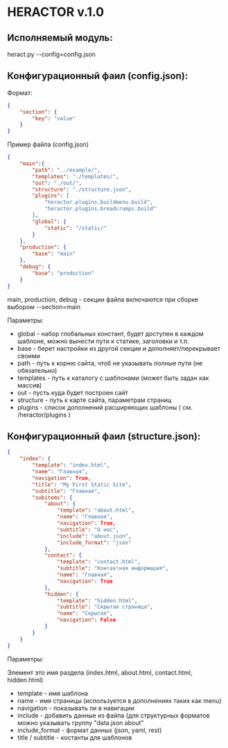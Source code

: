 
HERACTOR v.1.0
==============

Исполняемый модуль:
-------------------

 heract.py --config=config.json


Конфигурационный фаил (config.json):
------------------------------------

Формат:

```json
{
    "section": {
        "key": "value"
    }
}
```

Пример файла (config.json)

```json
{
    "main":{
        "path": "../example/",
        "templates": "./templates/",
        "out": "./out/",
        "structure": "./structure.json",
        "plugins": [
            "heractor.plugins.buildmenu.build",
            "heractor.plugins.breadcrumps.build"
        ],
        "global": {
            "static": "/static/"
        }
    },
    "production": {
        "base": "main"
    },
    "debug": {
        "base": "production"
    }
}
```

main, production, debug - секции файла включаются при сборке выбором --section=main

Параметры:

* global - набор глобальных констант, будет доступен в каждом шаблоне, можно вынести пути к статике, заголовки и т.п.
* base - берет настройки из другой секции и дополняет/перекрывает своими
* path - путь к корню сайта, чтоб не указывать полные пути (не обязательно)
* templates - путь к каталогу с шаблонами (может быть задан как массив)
* out - пусть куда будет построен сайт
* structure - путь к карте сайта, параметрам страниц
* plugins - список дополнений расширяющих шаблоны ( см. /heractor/plugins )


Конфигурационный фаил (structure.json):
---------------------------------------

```json
{
    "index": {
        "template": "index.html",
        "name": "Главная",
        "navigation": True,
        "title": "My First Static Site",
        "subtitle": "Главная",
        "subitems": {
            "about": {
                "template": "about.html",
                "name": "Главная",
                "navigation": True,
                "subtitle": "О нас",
                "include": "about.json",
                "include_format": "json"
            },
            "contact": {
                "template": "contact.html",
                "subtitle": "Контактная информация",
                "name": "Главная",
                "navigation": True
            },
            "hidden": {
                "template": "hidden.html",
                "subtitle": "Скрытая страница",
                "name": "Скрытая",
                "navigation": False
            }
        }
    }
}
```

Параметры:

Элемент это имя раздела (index.html, about.html, contact.html, hidden.html)

* template - имя шаблона
* name - имя страницы (используется в дополнениях таких как menu)
* navigation - показывать ли в навигации
* include - добавить данные из файла (для структурных форматов можно указывать группу "data.json about"
* include_format - формат данных (json, yaml, rest)
* title / subtitle - костанты для шаблонов